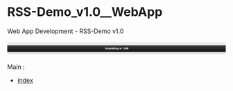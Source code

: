 # RSS-Demo_v1.0__WebApp
Web App Development - RSS-Demo v1.0<br><br>
<img src="https://github.com/RizkyKhapidsyah/RSS-Demo_v1.0__WebApp/blob/master/result/001.PNG"><br><br>
Main :<br>
- <a href="https://github.com/RizkyKhapidsyah/RSS-Demo_v1.0__WebApp/blob/master/index.html">index</a>
